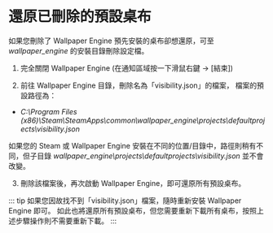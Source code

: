 # 還原已刪除的預設桌布

如果您刪除了 Wallpaper Engine 預先安裝的桌布卻想還原，可至 *wallpaper_engine* 的安裝目錄刪除設定檔。

1. 完全關閉 Wallpaper Engine (在通知區域按一下滑鼠右鍵 -> [結束])

2. 前往 Wallpaper Engine 目錄，刪除名為「visibility.json」的檔案， 檔案的預設路徑為：

* *C:\Program Files (x86)\Steam\SteamApps\common\wallpaper_engine\projects\defaultprojects\visibility.json*

如果您的 Steam 或 Wallpaper Engine 安裝在不同的位置/目錄中，路徑則稍有不同，但子目錄 *wallpaper_engine\projects\defaultprojects\visibility.json* 並不會改變。

3. 刪除該檔案後，再次啟動 Wallpaper Engine，即可還原所有預設桌布。

::: tip
如果您因故找不到「visibility.json」檔案，隨時重新安裝 Wallpaper Engine 即可。 如此也將還原所有預設桌布，但您需要重新下載所有桌布，按照上述步驟操作則不需要重新下載。
:::